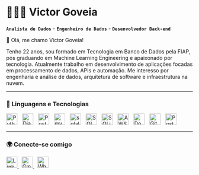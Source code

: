 # 🧑🏻‍💻 Victor Goveia

**`Analista de Dados`** - **`Engenheiro de Dados`** - **`Desenvolvedor Back-end`**

👋 Olá, me chamo Victor Goveia!

Tenho 22 anos, sou formado em Tecnologia em Banco de Dados pela FIAP, pós graduando em Machine Learning Engineering e apaixonado por tecnologia. 
Atualmente trabalho em desenvolvimento de aplicações focadas em processamento de dados, APIs e automação.
Me interesso por engenharia e análise de dados, arquitetura de software e infraestrutura na nuvem.

---

### 🤖 Linguagens e Tecnologias

<img 
    align="left" 
    alt="Python" 
    title="Python" 
    width="30px" 
    style="padding-right: 10px;" 
    src="https://cdn.jsdelivr.net/gh/devicons/devicon@latest/icons/python/python-original.svg" 
/>
<img 
    align="left" 
    alt="Django" 
    title="Django"
    width="30px" 
    style="padding-right: 10px;" 
    src="https://cdn.jsdelivr.net/gh/devicons/devicon@latest/icons/django/django-plain.svg" 
/>
<img 
    align="left" 
    alt="PostgreSQL" 
    title="PostgreSQL"
    width="30px" 
    style="padding-right: 10px;" 
    src="https://cdn.jsdelivr.net/gh/devicons/devicon@latest/icons/postgresql/postgresql-original.svg" 
/>
<img 
    align="left" 
    alt="mysql" 
    title="mysql"
    width="30px" 
    style="padding-right: 10px;" 
    src="https://cdn.jsdelivr.net/gh/devicons/devicon@latest/icons/mysql/mysql-original-wordmark.svg" 
/>
<img 
    align="left" 
    alt="sqlalchemy" 
    title="sqlalchemy"
    width="30px" 
    style="padding-right: 10px;" 
    src="https://cdn.jsdelivr.net/gh/devicons/devicon@latest/icons/sqlalchemy/sqlalchemy-original-wordmark.svg" 
/>
<img 
    align="left" 
    alt="SQL Developer" 
    title="SQL Developer"
    width="30px" 
    style="padding-right: 10px;" 
    src="https://cdn.jsdelivr.net/gh/devicons/devicon@latest/icons/sqldeveloper/sqldeveloper-original.svg" 
/>
<img 
    align="left" 
    alt="SQLite" 
    title="SQLite"
    width="30px" 
    style="padding-right: 10px;" 
    src="https://cdn.jsdelivr.net/gh/devicons/devicon@latest/icons/sqlite/sqlite-original-wordmark.svg" 
/>
<img 
    align="left" 
    alt="AWS" 
    title="AWS"
    width="30px" 
    style="padding-right: 10px;" 
    src="https://cdn.jsdelivr.net/gh/devicons/devicon@latest/icons/amazonwebservices/amazonwebservices-original-wordmark.svg" 
/>
<img 
    align="left" 
    alt="Docker" 
    title="Docker"
    width="30px" 
    style="padding-right: 10px;" 
    src="https://cdn.jsdelivr.net/gh/devicons/devicon@latest/icons/docker/docker-original.svg" 
/>
<img 
    align="left" 
    alt="Git" 
    title="Git"
    width="30px" 
    style="padding-right: 10px;" 
    src="https://cdn.jsdelivr.net/gh/devicons/devicon@latest/icons/git/git-original.svg" 
/>
<img 
    align="left" 
    alt="Postman" 
    title="Postman"
    width="30px" 
    style="padding-right: 10px;" 
    src="https://cdn.jsdelivr.net/gh/devicons/devicon@latest/icons/postman/postman-original.svg" 
/>
<br/>
<br/>

---

### 🌍 Conecte-se comigo

<p align="left">
    <a href="https://www.linkedin.com/in/victorgoveia/" target="_blank">
        <img alt="LinkedIn" title="LinkedIn" width="30px" 
            src="https://cdn.jsdelivr.net/gh/devicons/devicon@latest/icons/linkedin/linkedin-original.svg"/>
    </a>
    &nbsp;
    <a href="mailto:victor.goov@gmail.com" target="_blank">
        <img alt="Gmail" title="Gmail" width="30px" 
            src="https://upload.wikimedia.org/wikipedia/commons/7/7e/Gmail_icon_%282020%29.svg"/>
    </a>
    &nbsp;
    <a href="https://wa.me/5511953160383" target="_blank">
        <img alt="WhatsApp" title="WhatsApp" width="30px" 
            src="https://upload.wikimedia.org/wikipedia/commons/6/6b/WhatsApp.svg"/>
    </a>
</p>
